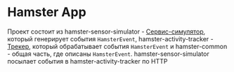 # Hamster App

Проект состоит из hamster-sensor-simulator - [Сервис-симулятор](hamster-sensor-simulator/README.md), который генерирует события `HamsterEvent`, 
hamster-activity-tracker - [Трекер](hamster-activity-tracker/README.md), который обрабатывает события `HamsterEvent` 
и hamster-common - общая часть, где описаны `HamsterEvent`.
hamster-sensor-simulator посылает события в hamster-activity-tracker по HTTP
